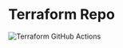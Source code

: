 # Terraform Repo

![Terraform GitHub Actions](https://github.com/BeeRaspberry/infrastructure/workflows/Terraform%20Code%20Check/badge.svg)
